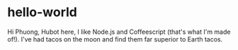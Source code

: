 # hello-world
Hi Phuong,
Hubot here, I like Node.js and Coffeescript (that's what I'm made of!).
I've had tacos on the moon and find them far superior to Earth tacos.
